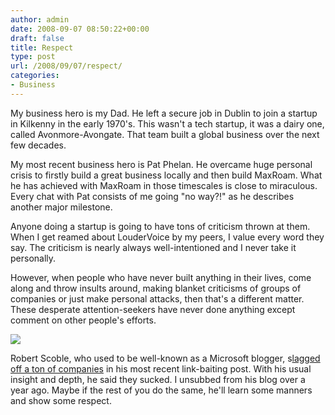 ```yaml
---
author: admin
date: 2008-09-07 08:50:22+00:00
draft: false
title: Respect
type: post
url: /2008/09/07/respect/
categories:
- Business
---
```


My business hero is my Dad. He left a secure job in Dublin to join a startup in Kilkenny in the early 1970's. This wasn't a tech startup, it was a dairy one, called Avonmore-Avongate. That team built a global business over the next few decades.

My most recent business hero is Pat Phelan. He overcame huge personal crisis to firstly build a great business locally and then build MaxRoam. What he has achieved with MaxRoam in those timescales is close to miraculous. Every chat with Pat consists of me going "no way?!" as he describes another major milestone.

Anyone doing a startup is going to have tons of criticism thrown at them. When I get reamed about LouderVoice by my peers, I value every word they say. The criticism is nearly always well-intentioned and I never take it personally.

However, when people who have never built anything in their lives, come along and throw insults around, making blanket criticisms of groups of companies or just make personal attacks, then that's a different matter. These desperate attention-seekers have never done anything except comment on other people's efforts. 

[![](https://www.argolon.com/wp-content/uploads/2008/09/scoble.jpg)
](https://www.argolon.com/wp-content/uploads/2008/09/scoble.jpg)

Robert Scoble, who used to be well-known as a Microsoft blogger, s[lagged off a ton of companies](http://patphelan.net/robert-tonight-you-lost-that-shine/) in his most recent link-baiting post. With his usual insight and depth, he said they sucked. I unsubbed from his blog over a year ago. Maybe if the rest of you do the same, he'll learn some manners and show some respect.
